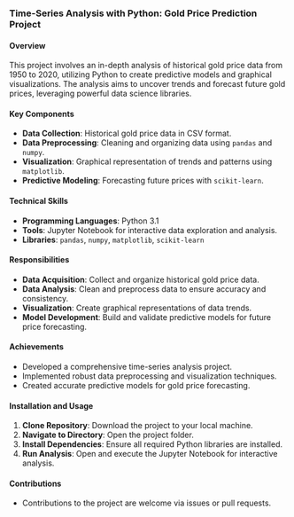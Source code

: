 ### Time-Series Analysis with Python: Gold Price Prediction Project

#### Overview

This project involves an in-depth analysis of historical gold price data from 1950 to 2020, utilizing Python to create predictive models and graphical visualizations. The analysis aims to uncover trends and forecast future gold prices, leveraging powerful data science libraries.

#### Key Components

- **Data Collection**: Historical gold price data in CSV format.
- **Data Preprocessing**: Cleaning and organizing data using `pandas` and `numpy`.
- **Visualization**: Graphical representation of trends and patterns using `matplotlib`.
- **Predictive Modeling**: Forecasting future prices with `scikit-learn`.

#### Technical Skills

- **Programming Languages**: Python 3.1
- **Tools**: Jupyter Notebook for interactive data exploration and analysis.
- **Libraries**: `pandas`, `numpy`, `matplotlib`, `scikit-learn`

#### Responsibilities

- **Data Acquisition**: Collect and organize historical gold price data.
- **Data Analysis**: Clean and preprocess data to ensure accuracy and consistency.
- **Visualization**: Create graphical representations of data trends.
- **Model Development**: Build and validate predictive models for future price forecasting.

#### Achievements

- Developed a comprehensive time-series analysis project.
- Implemented robust data preprocessing and visualization techniques.
- Created accurate predictive models for gold price forecasting.

#### Installation and Usage

1. **Clone Repository**: Download the project to your local machine.
2. **Navigate to Directory**: Open the project folder.
3. **Install Dependencies**: Ensure all required Python libraries are installed.
4. **Run Analysis**: Open and execute the Jupyter Notebook for interactive analysis.

#### Contributions

- Contributions to the project are welcome via issues or pull requests.
